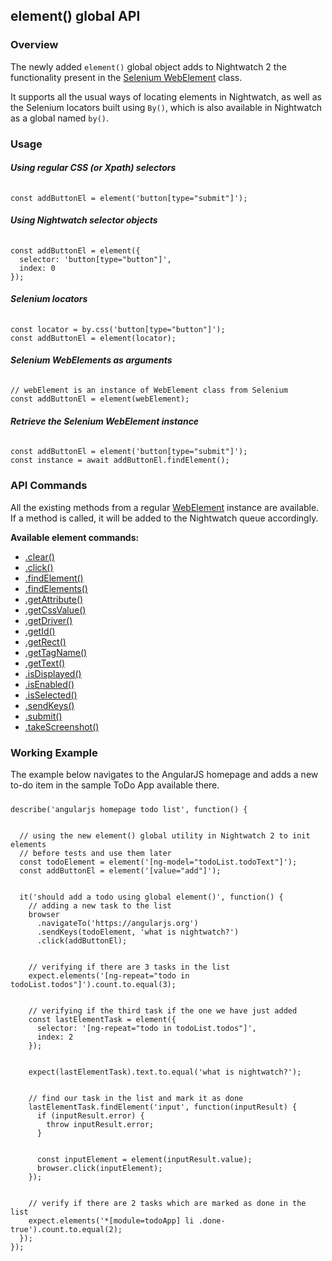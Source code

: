 ## element() global API

### Overview
The newly added `element()` global object adds to Nightwatch 2 the functionality present in the [Selenium WebElement](https://www.selenium.dev/selenium/docs/api/javascript/module/selenium-webdriver/index_exports_WebElement.html) class.

It supports all the usual ways of locating elements in Nightwatch, as well as the Selenium locators built using `By()`, which is also available in Nightwatch as a global named `by()`.

### Usage

##### Using regular CSS (or Xpath) selectors

<div class="sample-test" style="max-width:800px"><pre data-language="javascript" style="padding-top: 10px" class="language-javascript"><code class="language-javascript">const addButtonEl = element('button[type="submit"]');
</code></pre></div>

##### Using Nightwatch selector objects

<div class="sample-test" style="max-width:800px"><pre data-language="javascript" style="padding-top: 10px" class="language-javascript"><code class="language-javascript">const addButtonEl = element({
  selector: 'button[type="button"]',
  index: 0
});
</code></pre></div>

##### Selenium locators

<div class="sample-test" style="max-width:800px"><pre data-language="javascript" style="padding-top: 10px" class="language-javascript"><code class="language-javascript">const locator = by.css('button[type="button"]');
const addButtonEl = element(locator);
</code></pre></div>

##### Selenium WebElements as arguments

<div class="sample-test" style="max-width:800px"><pre data-language="javascript" style="padding-top: 10px" class="language-javascript"><code class="language-javascript">// webElement is an instance of WebElement class from Selenium
const addButtonEl = element(webElement);
</code></pre></div>

##### Retrieve the Selenium WebElement instance

<div class="sample-test" style="max-width:800px"><pre data-language="javascript" style="padding-top: 10px" class="language-javascript"><code class="language-javascript">const addButtonEl = element('button[type="submit"]');
const instance = await addButtonEl.findElement();   
</code></pre></div>


### API Commands
All the existing methods from a regular [WebElement](https://www.selenium.dev/selenium/docs/api/javascript/module/selenium-webdriver/index_exports_WebElement.html) instance are available. If a method is called, it will be added to the Nightwatch queue accordingly.

**Available element commands:**
- [.clear()](https://www.selenium.dev/selenium/docs/api/javascript/module/selenium-webdriver/index_exports_WebElement.html#clear)
- [.click()](https://www.selenium.dev/selenium/docs/api/javascript/module/selenium-webdriver/index_exports_WebElement.html#click)
- [.findElement()](https://www.selenium.dev/selenium/docs/api/javascript/module/selenium-webdriver/index_exports_WebElement.html#findElement)
- [.findElements()](https://www.selenium.dev/selenium/docs/api/javascript/module/selenium-webdriver/index_exports_WebElement.html#findElements)
- [.getAttribute()](https://www.selenium.dev/selenium/docs/api/javascript/module/selenium-webdriver/index_exports_WebElement.html#getAttribute)
- [.getCssValue()](https://www.selenium.dev/selenium/docs/api/javascript/module/selenium-webdriver/index_exports_WebElement.html#getCssValue)
- [.getDriver()](https://www.selenium.dev/selenium/docs/api/javascript/module/selenium-webdriver/index_exports_WebElement.html#getDriver)
- [.getId()](https://www.selenium.dev/selenium/docs/api/javascript/module/selenium-webdriver/index_exports_WebElement.html#getId)
- [.getRect()](https://www.selenium.dev/selenium/docs/api/javascript/module/selenium-webdriver/index_exports_WebElement.html#getRect)
- [.getTagName()](https://www.selenium.dev/selenium/docs/api/javascript/module/selenium-webdriver/index_exports_WebElement.html#getTagName)
- [.getText()](https://www.selenium.dev/selenium/docs/api/javascript/module/selenium-webdriver/index_exports_WebElement.html#getText)
- [.isDisplayed()](https://www.selenium.dev/selenium/docs/api/javascript/module/selenium-webdriver/index_exports_WebElement.html#isDisplayed)
- [.isEnabled()](https://www.selenium.dev/selenium/docs/api/javascript/module/selenium-webdriver/index_exports_WebElement.html#isEnabled)
- [.isSelected()](https://www.selenium.dev/selenium/docs/api/javascript/module/selenium-webdriver/index_exports_WebElement.html#isSelected)
- [.sendKeys()](https://www.selenium.dev/selenium/docs/api/javascript/module/selenium-webdriver/index_exports_WebElement.html#sendKeys)
- [.submit()](https://www.selenium.dev/selenium/docs/api/javascript/module/selenium-webdriver/index_exports_WebElement.html#submit)
- [.takeScreenshot()](https://www.selenium.dev/selenium/docs/api/javascript/module/selenium-webdriver/index_exports_WebElement.html#takeScreenshot)

### Working Example

The example below navigates to the AngularJS homepage and adds a new to-do item in the sample ToDo App available there.

<div class="sample-test" style="max-width:800px"><pre data-language="javascript" style="padding-top: 10px" class="language-javascript"><code class="language-javascript">describe('angularjs homepage todo list', function() {
  <br>
  // using the new element() global utility in Nightwatch 2 to init elements
  // before tests and use them later
  const todoElement = element('[ng-model="todoList.todoText"]');
  const addButtonEl = element('[value="add"]');
  <br>
  it('should add a todo using global element()', function() {
    // adding a new task to the list
    browser
      .navigateTo('https://angularjs.org')
      .sendKeys(todoElement, 'what is nightwatch?')
      .click(addButtonEl);
    <br>
    // verifying if there are 3 tasks in the list
    expect.elements('[ng-repeat="todo in todoList.todos"]').count.to.equal(3);
    <br>
    // verifying if the third task if the one we have just added
    const lastElementTask = element({
      selector: '[ng-repeat="todo in todoList.todos"]',
      index: 2
    });
    <br>
    expect(lastElementTask).text.to.equal('what is nightwatch?');
    <br>
    // find our task in the list and mark it as done
    lastElementTask.findElement('input', function(inputResult) {
      if (inputResult.error) {
        throw inputResult.error;
      }
      <br>
      const inputElement = element(inputResult.value);
      browser.click(inputElement);
    });
    <br>
    // verify if there are 2 tasks which are marked as done in the list
    expect.elements('*[module=todoApp] li .done-true').count.to.equal(2);
  });
});
</code></pre></div>